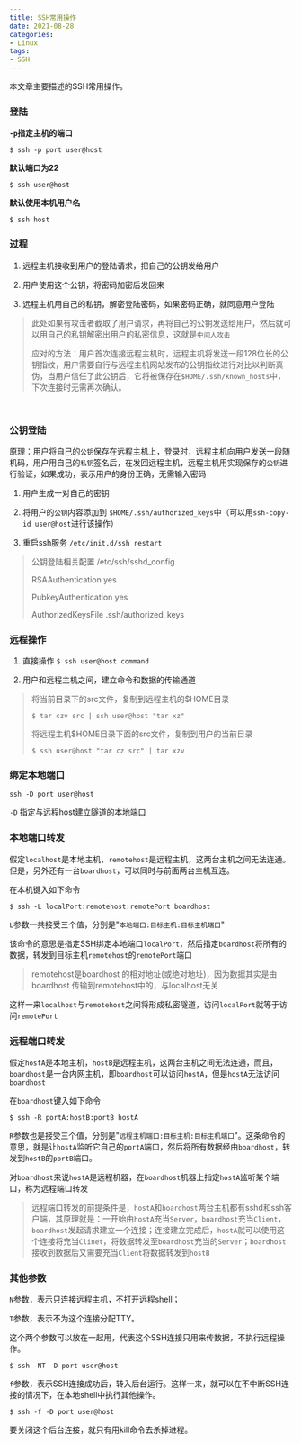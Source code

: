 ```yaml
---
title: SSH常用操作
date: 2021-08-28
categories:
- Linux
tags:
- SSH
---
```


本文章主要描述的SSH常用操作。

<!-- more -->

### 登陆

**`-p`指定主机的端口**  

`$ ssh -p port user@host`

**默认端口为22**

`$ ssh user@host`

**默认使用本机用户名**

`$ ssh host`

### 过程

1. 远程主机接收到用户的登陆请求，把自己的公钥发给用户

2. 用户使用这个公钥，将密码加密后发回来

3. 远程主机用自己的私钥，解密登陆密码，如果密码正确，就同意用户登陆

>此处如果有攻击者截取了用户请求，再将自己的公钥发送给用户，然后就可以用自己的私钥解密出用户的私密信息，这就是`中间人攻击`
>
>应对的方法：用户首次连接远程主机时，远程主机将发送一段128位长的公钥指纹，用户需要自行与远程主机网站发布的公钥指纹进行对比以判断真伪，当用户信任了此公钥后，它将被保存在`$HOME/.ssh/known_hosts`中，下次连接时无需再次确认。

<br>

### 公钥登陆

原理：用户将自己的`公钥`保存在远程主机上，登录时，远程主机向用户发送一段随机码，用户用自己的`私钥`签名后，在发回远程主机，远程主机用实现保存的`公钥`进行验证，如果成功，表示用户的身份正确，无需输入密码

1. 用户生成一对自己的密钥

2. 将用户的`公钥`内容添加到 `$HOME/.ssh/authorized_keys`中（可以用`ssh-copy-id user@host`进行该操作）

3. 重启ssh服务 `/etc/init.d/ssh restart`

>公钥登陆相关配置 /etc/ssh/sshd_config
>
>RSAAuthentication yes
>
>PubkeyAuthentication yes
>
>AuthorizedKeysFile .ssh/authorized_keys


### 远程操作

1. 直接操作 `$ ssh user@host command`

2. 用户和远程主机之间，建立命令和数据的传输通道

>将当前目录下的src文件，复制到远程主机的$HOME目录
>
>`$ tar czv src | ssh user@host "tar xz"`
>
>将远程主机$HOME目录下面的src文件，复制到用户的当前目录
>
>`$ ssh user@host "tar cz src" | tar xzv`


### 绑定本地端口

`ssh -D port user@host`

`-D` 指定与远程host建立隧道的本地端口


### 本地端口转发

假定`localhost`是本地主机，`remotehost`是远程主机，这两台主机之间无法连通。但是，另外还有一台`boardhost`，可以同时与前面两台主机互连。

在本机键入如下命令

`$ ssh -L localPort:remotehost:remotePort boardhost`

`L`参数一共接受三个值，分别是"`本地端口:目标主机:目标主机端口`"

该命令的意思是指定SSH绑定本地端口`localPort`，然后指定`boardhost`将所有的数据，转发到目标主机`remotehost`的`remotePort`端口

>remotehost是boardhost 的相对地址(或绝对地址)，因为数据其实是由boardhost 传输到remotehost中的，与localhost无关

这样一来`localhost`与`remotehost`之间将形成私密隧道，访问`localPort`就等于访问`remotePort`


### 远程端口转发

假定`hostA`是本地主机，`hostB`是远程主机，这两台主机之间无法连通，而且，`boardhost`是一台内网主机，即`boardhost`可以访问`hostA`，但是`hostA`无法访问`boardhost`

在`boardhost`键入如下命令

`$ ssh -R portA:hostB:portB hostA`

`R`参数也是接受三个值，分别是"`远程主机端口:目标主机:目标主机端口`"。这条命令的意思，就是让`hostA`监听它自己的`portA`端口，然后将所有数据经由`boardhost`，转发到`hostB`的`portB`端口。

对`boardhost`来说`hostA`是远程机器，在`boardhost`机器上指定`hostA`监听某个端口，称为远程端口转发

>远程端口转发的前提条件是，`hostA`和`boardhost`两台主机都有sshd和ssh客户端，其原理就是：一开始由`hostA`充当`Server`，`boardhost`充当`Client`，`boardhost`发起请求建立一个连接；连接建立完成后，`hostA`就可以使用这个连接将充当`Clinet`，将数据转发至`boardhost`充当的`Server`；`boardhost`接收到数据后又需要充当`Client`将数据转发到`hostB`

### 其他参数

`N`参数，表示只连接远程主机，不打开远程shell；

`T`参数，表示不为这个连接分配TTY。

这个两个参数可以放在一起用，代表这个SSH连接只用来传数据，不执行远程操作。

`$ ssh -NT -D port user@host`

`f`参数，表示SSH连接成功后，转入后台运行。这样一来，就可以在不中断SSH连接的情况下，在本地shell中执行其他操作。

`$ ssh -f -D port user@host`

要关闭这个后台连接，就只有用kill命令去杀掉进程。